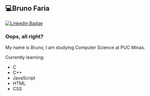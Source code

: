 ## 💻Bruno Faria
[![Linkedin Badge](https://img.shields.io/badge/-LinkedIn-blue?style=flat-square&logo=Linkedin&logoColor=white&link=https://www.linkedin.com/in/bruno-faria-696b88208/)](https://www.linkedin.com/in/bruno-faria-696b88208/)

### Oops, all right?
My name is Bruno, I am studying Computer Science at PUC Minas.

Currently learning:
- C
- C++
- JavaScript 
- HTML
- CSS
